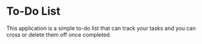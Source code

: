 # To-Do List  
This application is a simple to-do list that can track your tasks and you can cross or delete them off once completed. 
